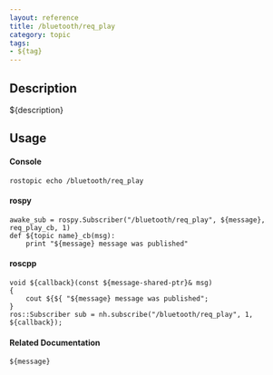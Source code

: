 ```yaml
---
layout: reference
title: /bluetooth/req_play
category: topic
tags: 
- ${tag}
---
```


## Description
${description}

## Usage
#### Console
```
rostopic echo /bluetooth/req_play
```

#### rospy
```
awake_sub = rospy.Subscriber("/bluetooth/req_play", ${message}, req_play_cb, 1)
def ${topic name}_cb(msg):
    print "${message} message was published"
```

#### roscpp
```
void ${callback}(const ${message-shared-ptr}& msg)
{
    cout ${${ "${message} message was published";
}
ros::Subscriber sub = nh.subscribe("/bluetooth/req_play", 1, ${callback});
```

#### Related Documentation
``${message}``  